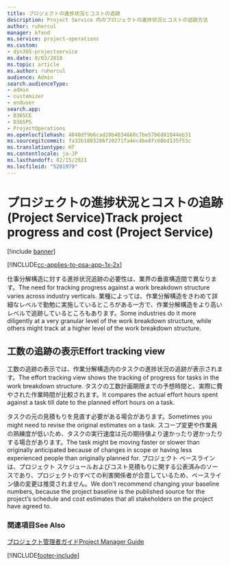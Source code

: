 ```yaml
---
title: プロジェクトの進捗状況とコストの追跡
description: Project Service 内のプロジェクトの進捗状況とコストの追跡方法
author: ruhercul
manager: kfend
ms.service: project-operations
ms.custom:
- dyn365-projectservice
ms.date: 8/03/2018
ms.topic: article
ms.author: ruhercul
audience: Admin
search.audienceType:
- admin
- customizer
- enduser
search.app:
- D365CE
- D365PS
- ProjectOperations
ms.openlocfilehash: 4040df9b6cad29b4034660c7be57b6d81044eb31
ms.sourcegitcommit: fa32b1893286f20271fa4ec4be8fc68bd135f53c
ms.translationtype: HT
ms.contentlocale: ja-JP
ms.lasthandoff: 02/15/2021
ms.locfileid: "5281979"
---
```

# <a name="track-project-progress-and-cost-project-service"></a><span data-ttu-id="05571-103">プロジェクトの進捗状況とコストの追跡 (Project Service)</span><span class="sxs-lookup"><span data-stu-id="05571-103">Track project progress and cost (Project Service)</span></span>

[!include [banner](../includes/psa-now-project-operations.md)]

[!INCLUDE[cc-applies-to-psa-app-1x-2x](../includes/cc-applies-to-psa-app-1x-2x.md)]

<span data-ttu-id="05571-104">仕事分解構造に対する進捗状況追跡の必要性は、業界の垂直構造間で異なります。</span><span class="sxs-lookup"><span data-stu-id="05571-104">The need for tracking progress against a work breakdown structure varies across industry verticals.</span></span> <span data-ttu-id="05571-105">業種によっては、作業分解構造をきわめて詳細なレベルで勤勉に実施しているところがある一方で、作業分解構造をより高いレベルで追跡しているところもあります。</span><span class="sxs-lookup"><span data-stu-id="05571-105">Some industries do it more diligently at a very granular level of the work breakdown structure, while others might track at a higher level of the work breakdown structure.</span></span>  
  
## <a name="effort-tracking-view"></a><span data-ttu-id="05571-106">工数の追跡の表示</span><span class="sxs-lookup"><span data-stu-id="05571-106">Effort tracking view</span></span>  
<span data-ttu-id="05571-107">工数の追跡の表示では、作業分解構造内のタスクの進捗状況の追跡が表示されます。</span><span class="sxs-lookup"><span data-stu-id="05571-107">The effort tracking view shows the tracking of progress for tasks in the work breakdown structure.</span></span> <span data-ttu-id="05571-108">タスクの工数計画期限までの予想時間と、実際に費やされた作業時間が比較されます。</span><span class="sxs-lookup"><span data-stu-id="05571-108">It compares the actual effort hours spent against a task till date to the planned effort hours on a task.</span></span>  
  
<span data-ttu-id="05571-109">タスクの元の見積もりを見直す必要がある場合があります。</span><span class="sxs-lookup"><span data-stu-id="05571-109">Sometimes you might need to revise the original estimates on a task.</span></span> <span data-ttu-id="05571-110">スコープ変更や作業員の熟練度が低いため、タスクの実行速度は元の期待値より速かったり遅かったりする場合があります。</span><span class="sxs-lookup"><span data-stu-id="05571-110">The task might be moving faster or slower than originally anticipated because of changes in scope or having less experienced people than originally planned for.</span></span> <span data-ttu-id="05571-111">プロジェクト ベースラインは、プロジェクト スケジュールおよびコスト見積もりに関する公表済みのソースであり、プロジェクトのすべての利害関係者が合意しているため、ベースライン値の変更は推奨されません。</span><span class="sxs-lookup"><span data-stu-id="05571-111">We don't recommend changing your baseline numbers, because the project baseline is the published source for the project’s schedule and cost estimates that all stakeholders on the project have agreed to.</span></span>  
  
### <a name="see-also"></a><span data-ttu-id="05571-112">関連項目</span><span class="sxs-lookup"><span data-stu-id="05571-112">See Also</span></span>  
 [<span data-ttu-id="05571-113">プロジェクト管理者ガイド</span><span class="sxs-lookup"><span data-stu-id="05571-113">Project Manager Guide</span></span>](../psa/project-manager-guide.md)


[!INCLUDE[footer-include](../includes/footer-banner.md)]